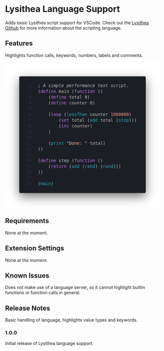 # Lysithea Language Support

Adds basic Lysithea script support for VSCode. Check out the [Lysithea Github](https://github.com/astrellon/lysithea-vm) for more information about the scripting language.

## Features

Highlights function calls, keywords, numbers, labels and comments.

![Example of Lysithea code with syntax highlighting](images/code.png)

## Requirements

None at the moment.

## Extension Settings

None at the moment.

## Known Issues

Does not make use of a language server, so it cannot highlight builtin functions or function calls in general.

## Release Notes

Basic handling of language, highlights value types and keywords.

### 1.0.0

Initial release of Lysithea language support.
